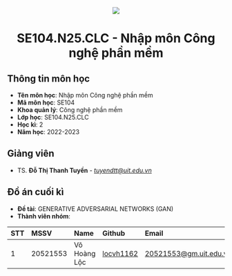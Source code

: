 <!-- UIT Banner -->
<div align="center">
  <a href="https://www.uit.edu.vn/" title="Trường Đại học Công nghệ Thông tin" target="_blank">
    <img src="https://i.imgur.com/WmMnSRt.png">
  </a>
</div>

<h1 align="center">SE104.N25.CLC - Nhập môn Công nghệ phần mềm</h1>

<a name="thongtinmonhoc"></a>
## Thông tin môn học
* **Tên môn học**: Nhập môn Công nghệ phần mềm
* **Mã môn học**: SE104
* **Khoa quản lý**: Công nghệ phần mềm
* **Lớp học**: SE104.N25.CLC
* **Học kì**: 2
* **Năm học**: 2022-2023

<a name="giangvienhuongdan"></a>
## Giảng viên
* TS. **Đỗ Thị Thanh Tuyền** - *tuyendtt@uit.edu.vn*

<a name="doancuoiky"></a>
## Đồ án cuối kì

* **Đề tài**: GENERATIVE ADVERSARIAL NETWORKS (GAN)
* **Thành viên nhóm**:

| STT | MSSV     | Name           | Github                                    | Email                  |
|:----|:---------|:---------------|:------------------------------------------|:-----------------------|
| 1   | 20521553 | Võ Hoàng Lộc   | [locvh1162](https://github.com/locvh1162) | 20521553@gm.uit.edu.vn |
